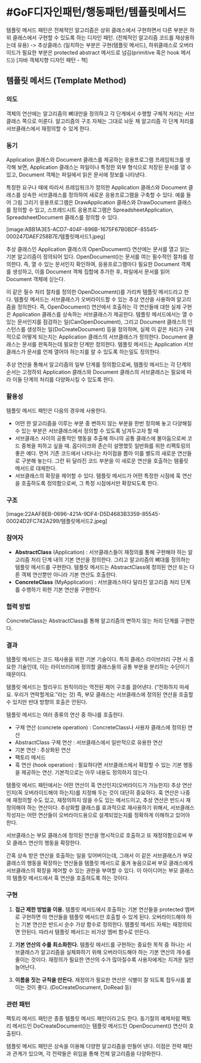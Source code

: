 # #GoF디자인패턴/행동패턴/템플릿메서드
템플릿 메서드 패턴은 전체적인 알고리즘은 상위 클래스에서 구현하면서 다른 부분은 하위 클래스에서 구현할 수 있도록 하는 디자인 패턴. (전체적인 알고리즘 코드를 재상용하는데 유용) -> 추상클래스 (일치하는 부분은 구현(템플릿 메서드), 하위클래스로 오버라이드가 필요한 부분은 protected abstract 메서드로 넘김(primitive 혹은 hook 메서드))
[자바 객체지향 디자인 패턴 - 책]


## 템플릿 메서드 (Template Method)

### 의도

객체의 연산에는 알고리즘의 뼈대만을 정의하고 각 단계에서 수행할 구체적 처리는 서브클래스 쪽으로 미룬다. 알고리즘의 구조 자체는 그대로 놔둔 채 알고리즘 각 단계 처리를 서브클래스에서 재정의할 수 있게 한다.


### 동기

Application 클래스와 Document 클래스를 제공하는 응용프로그램 프레임워크를 생각해 보면, Application 클래스는 파일이나 특정한 외부 형식으로 저장된 문서를 열 수 있고, Document 객체는 파일에서 읽은 문서에 정보를 나타낸다.

특정한 요구나 때에 따라서 프레임워크가 정의한 Application 클래스와 Document 클래스를 상속한 서브클래스를 정의하여 새로운 응용프로그램을 구축할 수 있다. 예를 들어 그림 그리기 응용프로그램은 DrawApplication 클래스와 DrawDocument 클래스를 정의할 수 있고, 스프레드시트 응용프로그램은 SpreadsheetApplication, SpreadsheetDocument 클래스를 정의할 수 있다.


[image:ABB1A3E5-ACD7-404F-896B-1675F67B0BDF-85545-000247DAEF258B7E/템플릿메서드1.jpeg]

추상 클래스인 Application 클래스의 OpenDocument() 연산에는 문서를 열고 읽는 기본 알고리즘이 정의되어 있다. OpenDocument()는 문서를 여는 필수적인 절차를 정의한다. 즉, 열 수 있는 문서인지 확인하여, 응용프로그램마다 필요한 Document 객체를 생성하고, 이를 Document 객체 집합에 추가한 후, 파일에서 문서를 읽어 Document 객체에 싣는다.

이 같은 필수 처리 절차를 정의한 OpenDocument()를 가리켜 템플릿 메서드라고 한다. 템플릿 메서드는 서브클래스가 오버라이드할 수 있는 추상 연산을 사용하여 알고리즘을 정의한다. 즉, OpenDocument() 연산에서 호출하는 각 연산들에 대한 실제 구현은 Application 클래스를 상속하는 서브클래스가 제공한다. 템플릿 메서드에서는 열 수 있는 문서인지를 점검하는 일(CanOpenDocument), 그리고 Document 클래스의 인스턴스를 생성하는 일(DoCreateDocument) 등을 정의하며, 실제 이 같은 처리가 구체적으로 어떻게 되는지는 Application 클래스의 서브클래스가 정의한다. Document 클래스는 문서를 판독하는데 필요한 단계만 정의한다. 템플릿 메서드는 Application 서브클래스가 문서를 언제 열어야 하는지를 알 수 있도록 하는일도 정의한다.

추상 연산을 통해서 알고리즘의 일부 단계를 정의함으로써, 템플릿 메서드는 각 단계의 순서는 고정하되 Application 클래스와 Document 클래스의 서브클래스는 필요에 따라 이들 단계의 처리를 다양화시킬 수 있도록 한다.


### 활용성

템플릿 메서드 패턴은 다음의 경우에 사용한다.

- 어떤 한 알고리즘을 이루는 부분 중 변하지 않는 부분을 한번 정의해 놓고 다양해질 수 있는 부분은 서브클래스에서 정의할 수 있도록 남겨두고자 할 때
- 서브클래스 사이의 공통적인 행동을 추출해 하나의 공통 클래스에 몰아둠으로써 코드 중복을 피하고 싶을 때. 옵다이크와 존슨이 설명했듯 일반화를 위한 리팩토링의 좋은 예다. 먼저 기존 코드에서 나타나는 차이점을 뽑아 이를 별도의 새로운 연산들로 구분해 놓는다. 그런 뒤 달라진 코드 부분을 이 새로운 연산을 호출하는 템픞릿 메서드로 대체한다.
- 서브클래스의 확장을 제어할 수 있다. 템플릿 메서드가 어떤 특정한 시점에 훅 연산을 호출하도록 정의함으로써, 그 특정 시점에서만 확장되도록 한다.


### 구조

[image:22AAF8EB-0696-421A-9DF4-D5D4683B3359-85545-00024D2FC742A299/템플릿메서드2.jpeg]


### 참여자

- **AbstractClass** (Application) : 서브클래스들이 재정의를 통해 구현해야 하는 알고리즘 처리 단계 내의 기본 연산을 정의한다. 그리고 알고리즘의 뼈대를 정의하는 템플릿 메서드를 구현한다. 템플릿 메서드는 AbstractClass에 정의된 연산 또는 다른 객체 연산뿐만 아니라 기본 연산도 호출한다.
- **ConcreteClass** (MyApplication) : 서브클래스마다 달라진 알고리즘 처리 단계를 수행하기 위한 기본 연산을 구현한다.


### 협력 방법

ConcreteClass는 AbstractClass를 통해 알고리즘의 변하지 않는 처리 단계를 구현한다.


### 결과

템플릿 메서드는 코드 재사용을 위한 기본 기술이다. 특히 클래스 라이브러리 구현 시 중요한 기술인데, 이는 라이브러리에 정의할 클래스들의 공통 부분을 분리하는 수단이기 때문이다.

템플릿 메서드는 할리우드 원칙이라는 역전된 제어 구조를 끌어낸다. (“전화하지 마세요. 우리가 연락할게요.”라는 것) 즉, 부모 클래스는 서브클래스에 정의된 연산을 호출할 수 있지만 반대 방향의 호출은 안된다.

템플릿 메서드는 여러 종류의 연산 중 하나를 호출한다.

- 구체 연산 (concrete operation) : ConcreteClass나 사용자 클래스에 정의된 연산
- AbstractClass 구체 연산 : 서브클래스에서 일반적으로 유용한 연산
- 기본 연산 : 추상화된 연산
- 팩토리 메서드
- 훅 연산 (hook operation) : 필요하다면 서브클래스에서 확장할 수 있는 기본 행동을 제공하는 연산. 기본적으로는 아무 내용도 정의하지 않는다.

템플릿 메서드 패턴에서는 어떤 연산이 훅 연산인지(오버라이드가 가능한지) 추상 연산인지(꼭 오버라이드해야 하는지)를 지정해 두는 것이 대단히 중요하다. 훅 연산은 나중에 재정의할 수도 있고, 재정의하지 않을 수도 있는 메서드이고, 추상 연산은 반드시 재정의해야 하는 연산이다. 추상화할 클래스를 효과적으로 재사용하기 위해서, 서브클래스 작성자는 어떤 연산들이 오버라이드용으로 설계되었는지를 정확하게 이해하고 있어야 한다.

서브클래스는 부모 클래스에 정의된 연산을 명시적으로 호출하고 또 재정의함으로써 부모 클래스 연산의 행동을 확장한다.

간혹 상속 받은 연산을 호출하는 일을 잊어버이는데, 그래서 이 같은 서브클래스가 부모 클래스의 행동을 확장하는 연산들을 템플릿 메서드로 옮겨 놓음으로써 부모 클래스에게 서브클래스의 확장을 제어할 수 있는 권한을 부여할 수 있다. 이 아이디어는 부모 클래스의 템플릿 메서드에서 훅 연산을 호출하도록 하는 것이다. 


### 구현

1. **접근 제한 방법을 이용.** 템플릿 메서드에서 호출하는 기본 연산들을 protected 멤버로 구현하면 이 연산들을 템플릿 메서드만 호출할 수 있게 된다. 오버라이드해야 하는 기본 연산은 반드시 순수 가상 함수로 정의한다. 템플릿 메서드 자체는 재정의되면 안된다. 따라서 템플릿 메서드는 비가상 멤버 함수로 만든다.

2. **기본 연산의 수를 최소화한다.** 템플릿 메서드를 구현하는 중요한 목적 중 하나는 서브클래스가 알고리즘을 실체화하기 위해 오버라이드해야 하는 기본 연산의 개수를 줄이는 것이다. 재정의가 필요한 연산의 수가 많아질수록 사용자에게는 지겨운 일만 늘어난다.

3. **이름을 짓는 규칙을 만든다.** 재정의가 필요한 연산은 식별이 잘 되도록 접두사를 붙이는 것이 좋다. (DoCreateDocument, DoRead 등)


### 관련 패턴

팩토리 메서드 패턴은 종종 템플릿 메서드 패턴이라고도 한다. 동기절의 예제처럼 팩토리 메서드인 DoCreateDocument()는 템플릿 메서드인 OpenDocument() 연산이 호출된다.

템플릿 메서드 패턴은 상속을 이용해 다양한 알고리즘을 만들어 낸다. 이점은 전략 패턴과 관계가 있으며, 각 전략들은 위임을 통해 전체 알고리즘을 다양화한다.

